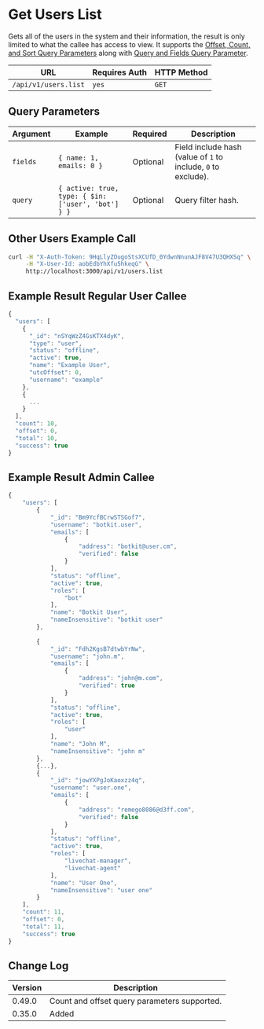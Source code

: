 # Get Users List

Gets all of the users in the system and their information, the result is only limited to what the callee has access to view. It supports the [Offset, Count, and Sort Query Parameters](broken-reference) along with [Query and Fields Query Parameter](broken-reference).

| URL                  | Requires Auth | HTTP Method |
| -------------------- | ------------- | ----------- |
| `/api/v1/users.list` | `yes`         | `GET`       |

## Query Parameters

| Argument | Example                                            | Required | Description                                                   |
| -------- | -------------------------------------------------- | -------- | ------------------------------------------------------------- |
| `fields` | `{ name: 1, emails: 0 }`                           | Optional | Field include hash (value of `1` to include, `0` to exclude). |
| `query`  | `{ active: true, type: { $in: ['user', 'bot'] } }` | Optional | Query filter hash.                                            |

## Other Users Example Call

```bash
curl -H "X-Auth-Token: 9HqLlyZOugoStsXCUfD_0YdwnNnunAJF8V47U3QHXSq" \
     -H "X-User-Id: aobEdbYhXfu5hkeqG" \
     http://localhost:3000/api/v1/users.list
```

## Example Result Regular User Callee

```javascript
{
  "users": [
    {
      "_id": "nSYqWzZ4GsKTX4dyK",
      "type": "user",
      "status": "offline",
      "active": true,
      "name": "Example User",
      "utcOffset": 0,
      "username": "example"
    },
    {
      ...
    }
  ],
  "count": 10,
  "offset": 0,
  "total": 10,
  "success": true
}
```

## Example Result Admin Callee

```javascript
{
    "users": [
        {
            "_id": "Bm9YcfBCrwSTSGof7",
            "username": "botkit.user",
            "emails": [
                {
                    "address": "botkit@user.cm",
                    "verified": false
                }
            ],
            "status": "offline",
            "active": true,
            "roles": [
                "bot"
            ],
            "name": "Botkit User",
            "nameInsensitive": "botkit user"
        },
        
        {
            "_id": "Fdh2KgsB7dtwbYrNw",
            "username": "john.m",
            "emails": [
                {
                    "address": "john@m.com",
                    "verified": true
                }
            ],
            "status": "offline",
            "active": true,
            "roles": [
                "user"
            ],
            "name": "John M",
            "nameInsensitive": "john m"
        },
        {...},
        {
            "_id": "jowYXPgJoKaoxzz4q",
            "username": "user.one",
            "emails": [
                {
                    "address": "remego8086@d3ff.com",
                    "verified": false
                }
            ],
            "status": "offline",
            "active": true,
            "roles": [
                "livechat-manager",
                "livechat-agent"
            ],
            "name": "User One",
            "nameInsensitive": "user one"
        }
    ],
    "count": 11,
    "offset": 0,
    "total": 11,
    "success": true
}
```

## Change Log

| Version | Description                                  |
| ------- | -------------------------------------------- |
| 0.49.0  | Count and offset query parameters supported. |
| 0.35.0  | Added                                        |
